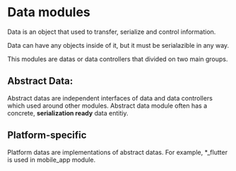 # Data modules

Data is an object that used to transfer, serialize and control information.

Data can have any objects inside of it, but it must be serialazible in any way.

This modules are datas or data controllers that divided on two main groups.

## Abstract Data:

Abstract datas are independent interfaces of data and data controllers which used around other modules.
Abstract data module often has a concrete, **serialization ready** data entitiy.

## Platform-specific

Platform datas are implementations of abstract datas. For example, *_flutter is used in mobile_app module.